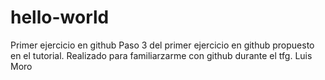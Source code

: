 # hello-world
Primer ejercicio en github
Paso 3 del primer ejercicio en github propuesto en el tutorial.
Realizado para familiarzarme con github durante el tfg. Luis Moro
